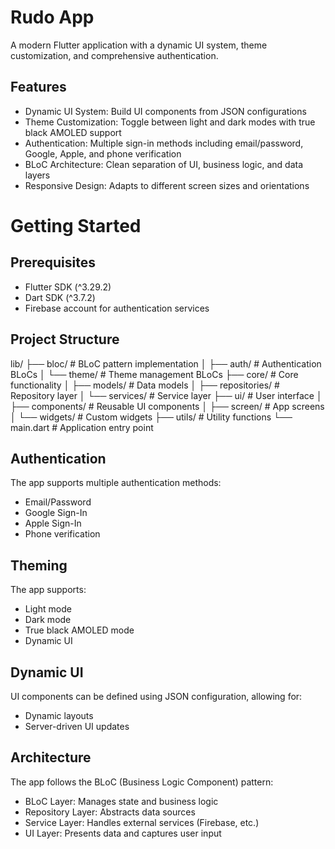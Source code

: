 # Rudo App

A modern Flutter application with a dynamic UI system, theme customization, and comprehensive authentication.

## Features

- Dynamic UI System: Build UI components from JSON configurations
- Theme Customization: Toggle between light and dark modes with true black AMOLED support
- Authentication: Multiple sign-in methods including email/password, Google, Apple, and phone verification
- BLoC Architecture: Clean separation of UI, business logic, and data layers
- Responsive Design: Adapts to different screen sizes and orientations

# Getting Started

## Prerequisites

- Flutter SDK (^3.29.2)
- Dart SDK (^3.7.2)
- Firebase account for authentication services


## Project Structure

lib/
├── bloc/ # BLoC pattern implementation
│ ├── auth/ # Authentication BLoCs
│ └── theme/ # Theme management BLoCs
├── core/ # Core functionality
│ ├── models/ # Data models
│ ├── repositories/ # Repository layer
│ └── services/ # Service layer
├── ui/ # User interface
│ ├── components/ # Reusable UI components
│ ├── screen/ # App screens
│ └── widgets/ # Custom widgets
├── utils/ # Utility functions
└── main.dart # Application entry point


## Authentication

The app supports multiple authentication methods:
- Email/Password
- Google Sign-In
- Apple Sign-In
- Phone verification

## Theming

The app supports:
- Light mode
- Dark mode
- True black AMOLED mode
- Dynamic UI


## Dynamic UI

UI components can be defined using JSON configuration, allowing for:
- Dynamic layouts
- Server-driven UI updates

## Architecture

The app follows the BLoC (Business Logic Component) pattern:
- BLoC Layer: Manages state and business logic
- Repository Layer: Abstracts data sources
- Service Layer: Handles external services (Firebase, etc.)
- UI Layer: Presents data and captures user input

